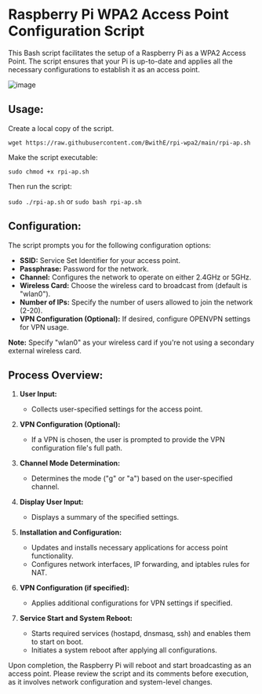 # Raspberry Pi WPA2 Access Point Configuration Script

This Bash script facilitates the setup of a Raspberry Pi as a WPA2 Access Point. The script ensures that your Pi is up-to-date and applies all the necessary configurations to establish it as an access point.

![image](https://github.com/BwithE/rpi-wpa2/assets/144924113/d98f2b3b-6279-4b68-bf55-7c66b41b35f5)

## Usage:

Create a local copy of the script.

```wget https://raw.githubusercontent.com/BwithE/rpi-wpa2/main/rpi-ap.sh```

Make the script executable:

```sudo chmod +x rpi-ap.sh```

Then run the script:

```sudo ./rpi-ap.sh``` or ```sudo bash rpi-ap.sh``` 

## Configuration:

The script prompts you for the following configuration options:

- **SSID:** Service Set Identifier for your access point.
- **Passphrase:** Password for the network.
- **Channel:** Configures the network to operate on either 2.4GHz or 5GHz.
- **Wireless Card:** Choose the wireless card to broadcast from (default is "wlan0").
- **Number of IPs:** Specify the number of users allowed to join the network (2-20).
- **VPN Configuration (Optional):** If desired, configure OPENVPN settings for VPN usage.

**Note:** Specify "wlan0" as your wireless card if you're not using a secondary external wireless card.

## Process Overview:

1. **User Input:**
   - Collects user-specified settings for the access point.

2. **VPN Configuration (Optional):**
   - If a VPN is chosen, the user is prompted to provide the VPN configuration file's full path.

3. **Channel Mode Determination:**
   - Determines the mode ("g" or "a") based on the user-specified channel.

4. **Display User Input:**
   - Displays a summary of the specified settings.

5. **Installation and Configuration:**
   - Updates and installs necessary applications for access point functionality.
   - Configures network interfaces, IP forwarding, and iptables rules for NAT.

6. **VPN Configuration (if specified):**
   - Applies additional configurations for VPN settings if specified.

7. **Service Start and System Reboot:**
   - Starts required services (hostapd, dnsmasq, ssh) and enables them to start on boot.
   - Initiates a system reboot after applying all configurations.

Upon completion, the Raspberry Pi will reboot and start broadcasting as an access point. Please review the script and its comments before execution, as it involves network configuration and system-level changes.
